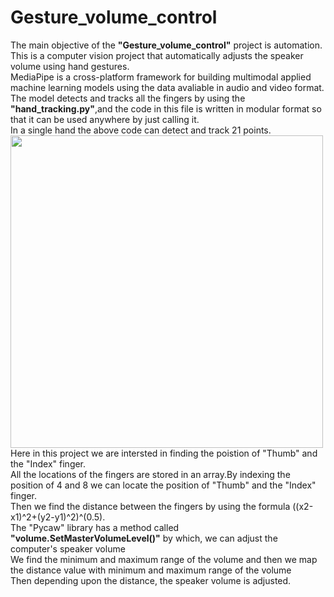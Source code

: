 # Gesture_volume_control
The main objective of the <b>"Gesture_volume_control"</b>  project is automation.<br>
This is a computer vision project that automatically  adjusts the speaker volume using hand gestures.<br>
MediaPipe is a cross-platform framework for building multimodal applied machine learning models using the data avaliable in audio and video format.<br>
The model detects and tracks all the fingers by using the <b>"hand_tracking.py"</b>,and the code in this file is written in modular format so that it can be used anywhere by just calling it.<br>
In a single hand the above code can detect and track 21 points.<br>
<image src="images/hand_landmarks.png" width=500><br> 
Here in this project we are intersted in finding the poistion of "Thumb" and the "Index" finger.<br>
All the locations of the fingers are stored in an array.By indexing the position of 4 and 8 we can locate the position of "Thumb" and the "Index" finger.<br>
Then we find the distance between the fingers by using the formula ((x2-x1)^2+(y2-y1)^2)^(0.5).<br>
The "Pycaw" library has a method called <b>"volume.SetMasterVolumeLevel()"</b> by which, we can adjust the computer's speaker volume<br>
We find the minimum and maximum range of the volume and then we map the distance value with minimum and maximum range of the volume<br>
Then depending upon the distance, the speaker volume is adjusted.
 


